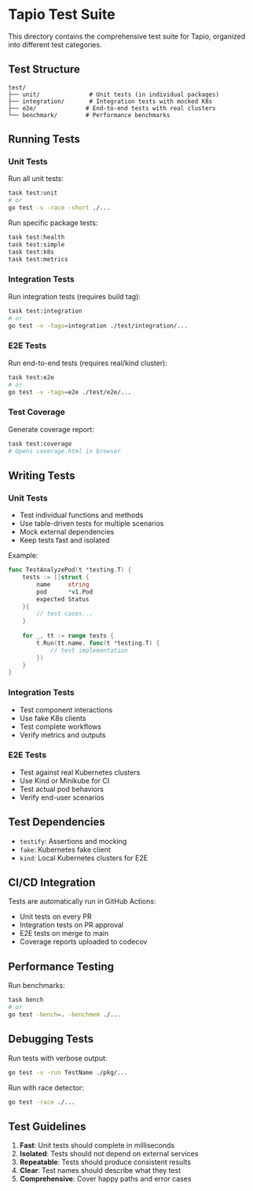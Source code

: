 # Tapio Test Suite

This directory contains the comprehensive test suite for Tapio, organized into different test categories.

## Test Structure

```
test/
├── unit/              # Unit tests (in individual packages)
├── integration/       # Integration tests with mocked K8s
├── e2e/              # End-to-end tests with real clusters
└── benchmark/        # Performance benchmarks
```

## Running Tests

### Unit Tests
Run all unit tests:
```bash
task test:unit
# or
go test -v -race -short ./...
```

Run specific package tests:
```bash
task test:health
task test:simple
task test:k8s
task test:metrics
```

### Integration Tests
Run integration tests (requires build tag):
```bash
task test:integration
# or
go test -v -tags=integration ./test/integration/...
```

### E2E Tests
Run end-to-end tests (requires real/kind cluster):
```bash
task test:e2e
# or
go test -v -tags=e2e ./test/e2e/...
```

### Test Coverage
Generate coverage report:
```bash
task test:coverage
# Opens coverage.html in browser
```

## Writing Tests

### Unit Tests
- Test individual functions and methods
- Use table-driven tests for multiple scenarios
- Mock external dependencies
- Keep tests fast and isolated

Example:
```go
func TestAnalyzePod(t *testing.T) {
    tests := []struct {
        name     string
        pod      *v1.Pod
        expected Status
    }{
        // test cases...
    }
    
    for _, tt := range tests {
        t.Run(tt.name, func(t *testing.T) {
            // test implementation
        })
    }
}
```

### Integration Tests
- Test component interactions
- Use fake K8s clients
- Test complete workflows
- Verify metrics and outputs

### E2E Tests
- Test against real Kubernetes clusters
- Use Kind or Minikube for CI
- Test actual pod behaviors
- Verify end-user scenarios

## Test Dependencies

- `testify`: Assertions and mocking
- `fake`: Kubernetes fake client
- `kind`: Local Kubernetes clusters for E2E

## CI/CD Integration

Tests are automatically run in GitHub Actions:
- Unit tests on every PR
- Integration tests on PR approval
- E2E tests on merge to main
- Coverage reports uploaded to codecov

## Performance Testing

Run benchmarks:
```bash
task bench
# or
go test -bench=. -benchmem ./...
```

## Debugging Tests

Run tests with verbose output:
```bash
go test -v -run TestName ./pkg/...
```

Run with race detector:
```bash
go test -race ./...
```

## Test Guidelines

1. **Fast**: Unit tests should complete in milliseconds
2. **Isolated**: Tests should not depend on external services
3. **Repeatable**: Tests should produce consistent results
4. **Clear**: Test names should describe what they test
5. **Comprehensive**: Cover happy paths and error cases